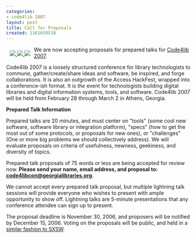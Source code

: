 ```yaml
---
categories:
- code4lib 2007
layout: post
title: Call for Proposals
created: 1161039538
---
```

<div style="float: left; margin: 10px;">
<a href="http://flickr.com/photos/tags/code4lib2006/">
<img src="http://static.flickr.com/35/100534170_9d0644576c_m.jpg" border="0" />
<img src="http://static.flickr.com/34/100724833_d5e2877a6d_m.jpg" border="0" />
<img src="http://static.flickr.com/24/100727155_1097cbb9a2_m.jpg" border="0" />
</a>
</div>

We are now accepting proposals for prepared talks for <a href="http://www.code4lib.org/2007">Code4lib 2007</a>.

Code4lib 2007 is a loosely structured conference for library
technologists to commune, gather/create/share ideas and software, be
inspired, and forge collaborations. It is also an outgrowth of the
Access HackFest, wrapped into a conference-ish format. It is *the* event
for technologists building digital libraries and digital information
systems, tools, and software. Code4lib 2007 will be held from February
28 through March 2 in Athens, Georgia.



<strong>Prepared Talk Information</strong>

Prepared talks are 20 minutes, and must center on "tools" (some cool new
software, software library or integration platform), "specs" (how to get
the most out of some protocols, or proposals for new ones), or
"challenges" (One or more big problems we should collectively address).
We will evaluate proposals on criteria of usefulness, newness,
geekiness, and diversity of topics.

Prepared talk proposals of 75 words or less are being accepted for
review now. <strong>Please send your name, email address, and proposal to:
<a href="mailto:code4libcon@georgialibraries.org">code4libcon@georgialibraries.org</a></strong>.

We cannot accept every prepared talk proposal, but multiple lightning
talk sessions will provide everyone who wishes to present with ample
opportunity to show off. Lightning talks are 5-minute presentations that
any conference attendee can sign up to present.

The proposal deadline is November 30, 2006, and proposers will be
notified by December 15, 2006. Voting on the proposals will be public,
and held in a <a href="http://2007.sxsw.com/interactive/panel_picker/">similar fashion to SXSW</a>.

<!--break-->
